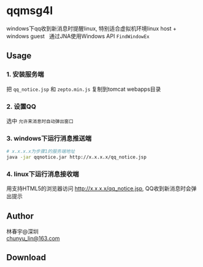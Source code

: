 # qqmsg4l
windows下qq收到新消息时提醒linux, 特别适合虚拟机环境linux host + windows guest  
通过JNA使用Windows API `FindWindowEx`

## Usage
### 1. 安装服务端
把 `qq_notice.jsp` 和 `zepto.min.js` 复制到tomcat webapps目录

### 2. 设置QQ  
选中 `允许来消息时自动弹出窗口`

### 3. windows下运行消息推送端
```bash
# x.x.x.x为步骤1的服务端地址
java -jar qqnotice.jar http://x.x.x.x/qq_notice.jsp
```

### 4. linux下运行消息接收端  
用支持HTML5的浏览器访问 http://x.x.x.x/qq_notice.jsp, QQ收到新消息时会弹出提示


## Author
林春宇@深圳  
chunyu_lin@163.com

## Download
